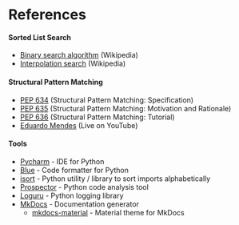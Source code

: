 # References

#### Sorted List Search

- [Binary search algorithm][1] (Wikipedia)
- [Interpolation search][2] (Wikipedia)

#### Structural Pattern Matching
- [PEP 634][10] (Structural Pattern Matching: Specification)
- [PEP 635][13] (Structural Pattern Matching: Motivation and Rationale)
- [PEP 636][12] (Structural Pattern Matching: Tutorial)
- [Eduardo Mendes][11] (Live on YouTube) 

#### Tools

- [Pycharm][4] - IDE for Python
- [Blue][3] - Code formatter for Python
- [isort][5] - Python utility / library to sort imports alphabetically
- [Prospector][6] - Python code analysis tool
- [Loguru][7] - Python logging library
- [MkDocs][8] - Documentation generator
  - [mkdocs-material][9] - Material theme for MkDocs

[1]: <https://en.wikipedia.org/wiki/Binary_search_algorithm> 'Binary search algorithm'

[2]: <https://en.wikipedia.org/wiki/Interpolation_search> 'Interpolation search'

[3]: <https://github.com/grantjenks/blue> 'code formatter for Python'

[4]: <https://www.jetbrains.com/pycharm/> 'IDE for Python'

[5]: <https://pycqa.github.io/isort/> 'Python utility / library to sort imports alphabetically'

[6]: <https://prospector.readthedocs.io/> 'Python code analysis tool'

[7]: <https://loguru.readthedocs.io/en/stable/index.html> 'Python logging library'

[8]: <https://mkdocs.org/> 'Documentation generator'

[9]: <https://squidfunk.github.io/mkdocs-material/getting-started/> 'Material theme for MkDocs'

[10]: <https://peps.python.org/pep-0634/> 'Specification'

[11]: <https://www.youtube.com/watch?v=QqigW-yxtOw> 'Live on YouTube'

[12]: <https://peps.python.org/pep-0636/> 'Tutorial'

[13]: <https://peps.python.org/pep-0635/> 'Motivation and Rationale'